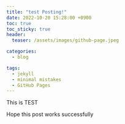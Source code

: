 ```yaml
---
title: "test Posting!"
date: 2022-10-20 15:28:00 +0900
toc: true
toc_sticky: true
header: 
  teaser: /assets/images/github-page.jpeg

categories:
  - blog

tags: 
  - jekyll
  - minimal mistakes
  - GitHub Pages
---
```

This is TEST

Hope this post works successfully
